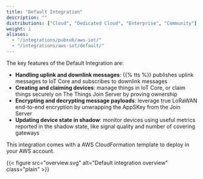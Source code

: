 ```yaml
---
title: "Default Integration"
description: ""
distributions: ["Cloud", "Dedicated Cloud", "Enterprise", "Community"]
weight: 1
aliases:
  - "/integrations/pubsub/aws-iot/"
  - "/integrations/aws-iot/default/"
---
```


The key features of the Default Integration are:

- **Handling uplink and downlink messages**: {{% tts %}} publishes uplink messages to IoT Core and subscribes to downlink messages
- **Creating and claiming devices**: manage things in IoT Core, or claim things securely on The Things Join Server by proving ownership
- **Encrypting and decrypting message payloads**: leverage true LoRaWAN end-to-end encryption by unwrapping the AppSKey from the Join Server
- **Updating device state in shadow**: monitor devices using useful metrics reported in the shadow state, like signal quality and number of covering gateways

This integration comes with a AWS CloudFormation template to deploy in your AWS account.

{{< figure src="overview.svg" alt="Default integration overview" class="plain" >}}
